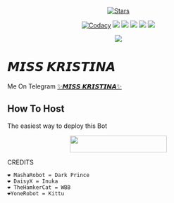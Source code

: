 <p align="center">
    <a href="https://github.com/itzdipesh/MissKristinaBot/stargazers"><img src="https://img.shields.io/github/stars/itzdipesh/MissKristinaBot?label=Stars&style=flat-square&logo=github&color=F10070" alt="Stars" /></a>
</p>
<p align="center">
    <a href="https://app.codacy.com/manual/itzdipesh/MissKristina/dashboard"> <img src="https://img.shields.io/codacy/grade/4d58f2a402b54aed8a7d95f7add45a81?color=brightgreen&logo=codacy&logoColor=green&style=for-the-badge" alt="Codacy" /></a>
    <a href="https://github.com/itzdipesh/MissKristinaBot"> <img src="https://img.shields.io/github/repo-size/itzdipesh/MissKristinaBot?color=orange&logo=github&logoColor=green&style=for-the-badge" /></a>
    <a href="https://github.com/itzdipesh/MissKristinaBot/commits/prince"> <img src="https://img.shields.io/github/last-commit/itzdipesh/MissKristinaBot?color=blue&logo=github&logoColor=green&style=for-the-badge" /></a>
    <a href="https://github.com/itzdipesh/MissKristinaBot/issues"> <img src="https://img.shields.io/github/issues/itzdipesh/MissKristinaBot?color=blueviolet&logo=github&logoColor=green&style=for-the-badge" /></a>
    <a href="https://github.com/itzdipesh/MissKristinaBot/network/members"> <img src="https://img.shields.io/github/forks/itzdipesh/MissKristinaBot?color=red&logo=github&logoColor=green&style=for-the-badge" /></a>  
    <a href="https://pypi.org/project/Telethon/"> <img src="https://img.shields.io/pypi/v/telethon?color=yellow&label=telethon&logo=python&logoColor=green&style=for-the-badge" /></a>
</p>

<p align="center">
  <img src="https://telegra.ph/file/47ab7aa054a25224cbac8.jpg">
</p>

# 𝙈𝙄𝙎𝙎 𝙆𝙍𝙄𝙎𝙏𝙄𝙉𝘼
Me On Telegram [✨𝙈𝙄𝙎𝙎 𝙆𝙍𝙄𝙎𝙏𝙄𝙉𝘼✨](https://t.me/MissKristina_bot)

## How To Host
The easiest way to deploy this Bot
<p align="center"><a href="https://heroku.com/deploy?template=https://github.com/itzdipesh/MissKristinaBot"> <img src="https://img.shields.io/badge/Deploy%20To%20Heroku-black?style=for-the-badge&logo=heroku" width="220" height="38.45"/></a></p>
 
CREDITS
```
❤️ MashaRobot = Dark Prince 
❤️ DaisyX = Inuka
❤️ TheHamkerCat = WBB
❤️YoneRobot = Kittu





```
